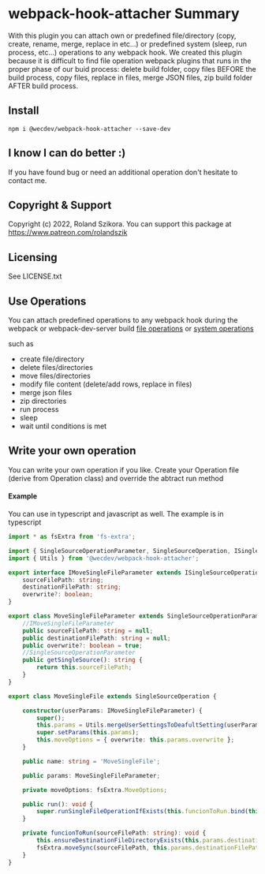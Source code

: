 # webpack-hook-attacher Summary
With this plugin you can attach own or predefined file/directory (copy, create, rename, merge, replace in etc...) or predefined system (sleep, run process, etc...) operations to any webpack hook. We created this plugin because it is difficult to find file operation webpack plugins that runs in the proper phase of our buid process: delete build folder, copy files BEFORE the build process, copy files, replace in files, merge JSON files, zip build folder AFTER build process.

## Install
`npm i @wecdev/webpack-hook-attacher --save-dev`

## I know I can do better :)
If you have found bug or need an additional operation don't hesitate to contact me.

## Copyright & Support
Copyright (c) 2022, Roland Szikora. 
You can support this package at https://www.patreon.com/rolandszik 

## Licensing
See LICENSE.txt


## Use Operations 
You can attach predefined operations to any webpack hook during the webpack or webpack-dev-server build 
[file operations](https://www.npmjs.com/package/@wecdev/webpack-file-operations) or
[system operations](https://www.npmjs.com/package/@wecdev/webpack-system-operations)

such as 
- create file/directory
- delete files/directories
- move files/directories
- modify file content (delete/add rows, replace in files)
- merge json files
- zip directories
- run process
- sleep
- wait until conditions is met 

## Write your own operation
You can write your own operation if you like. Create your Operation file (derive from Operation class) and override the abtract run method


#### Example
You can use in typescript and javascript as well. The example is in typescript

```ts
import * as fsExtra from 'fs-extra';

import { SingleSourceOperationParameter, SingleSourceOperation, ISingleSourceOperationParameter } from './single-source-operation';
import { Utils } from '@wecdev/webpack-hook-attacher';

export interface IMoveSingleFileParameter extends ISingleSourceOperationParameter {
    sourceFilePath: string;
    destinationFilePath: string;
    overwrite?: boolean;
}

export class MoveSingleFileParameter extends SingleSourceOperationParameter implements IMoveSingleFileParameter {
    //IMoveSingleFileParameter
    public sourceFilePath: string = null;
    public destinationFilePath: string = null;
    public overwrite?: boolean = true;
    //SingleSourceOperationParameter
    public getSingleSource(): string {
        return this.sourceFilePath;
    }
}

export class MoveSingleFile extends SingleSourceOperation {

    constructor(userParams: IMoveSingleFileParameter) {
        super();
        this.params = Utils.mergeUserSettingsToDeafultSetting(userParams, new MoveSingleFileParameter());
        super.setParams(this.params);
        this.moveOptions = { overwrite: this.params.overwrite };
    }

    public name: string = 'MoveSingleFile';

    public params: MoveSingleFileParameter;

    private moveOptions: fsExtra.MoveOptions;

    public run(): void {
        super.runSingleFileOperationIfExists(this.funcionToRun.bind(this));
    }

    private funcionToRun(sourceFilePath: string): void {
        this.ensureDestinationFileDirectoryExists(this.params.destinationFilePath);
        fsExtra.moveSync(sourceFilePath, this.params.destinationFilePath, this.moveOptions);
    }
}


```




